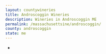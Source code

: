```yaml
---
layout: countywineries
title: Androscoggin Wineries
description: Wineries in Androscoggin ME
permalink: /massachusettsine/androscoggin/
county: androscoggin
state: me
---
```

-
